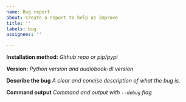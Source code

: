 ```yaml
---
name: Bug report
about: Create a report to help us improve
title: ''
labels: bug
assignees: ''

---
```


**Installation method:**
*Github repo or pip/pypi*

**Version:**
*Python version and audiobook-dl version*

**Describe the bug**
*A clear and concise description of what the bug is.*

**Command output**
*Command and output with `--debug` flag*
